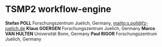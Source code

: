 # TSMP2 workflow-engine

**Stefan POLL** Forschungszentrum Juelich, Germany, <mailto:s.poll@fz-juelich.de>
**Klaus GOERGEN** Forschungszentrum Juelich, Germany
**Marco VAN HULTEN** Universität Bonn, Germany
**Paul RIGOR** Forschungszentrum Juelich, Germany
